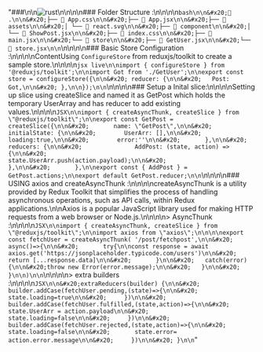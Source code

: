 "###\n\n![rust](https://opensource.com/sites/default/files/lead-images/rust_programming_crab_sea.png)\n\n\n\n### Folder Structure :\n\n\n\n```bash\n\n&#x20; .\n\n&#x20;├──  App.css\n\n&#x20;├──  App.jsx\n\n&#x20;├──  assets\n\n&#x20;│ └── 󰕙 react.svg\n\n&#x20;├──  component\n\n&#x20;│ └──  ShowPost.jsx\n\n&#x20;├──  index.css\n\n&#x20;├──  main.jsx\n\n&#x20;└──  store\n\n&#x20;├──  GetUser.jsx\n\n&#x20;└──  store.jsx\n\n```\n\n\n\n### Basic Store Configuration :\n\n\n\nContentUsing `ConfigureStore` from reduxjs/toolkit to create a sample store.\n\n\n\n```jsx live\n\nimport { configureStore } from '@reduxjs/toolkit';\n\nimport Got from './GetUser';\n\nexport const store = configureStore({\n\n&#x20; reducer: {\n\n&#x20;   Post: Got,\n\n&#x20; },\n\n});\n\n```\n\n\n\n### Setup a Inital slice:\n\n\n\nSetting up slice using createSlice and named it as GetPost which holds the temporary UserArray and has reducer to add existing values.\n\n\n\n```JSX\n\nimport { createAsyncThunk, createSlice } from \"@reduxjs/toolkit\";\n\nexport const GetPost = createSlice({\n\n&#x20;       name: \"GetPost\",\n\n&#x20;       initialState: {\n\n&#x20;        UserArr: [],\n\n&#x20;        loading:true,\n\n&#x20;        error:''\n\n&#x20;       },\n\n&#x20;       reducers: {\n\n&#x20;               AddPost: (state, action) => {\n\n&#x20;                       state.UserArr.push(action.payload);\n\n&#x20;                               },\n\n&#x20;       },\n\nexport const { AddPost } = GetPost.actions;\n\nexport default GetPost.reducer;\n\n```\n\n\n\n### USING axios and createAsyncThunk :\n\n\n\ncreateAsyncThunk is a utility provided by Redux Toolkit that simplifies the process of handling asynchronous operations, such as API calls, within Redux applications.\n\nAxios is a popular JavaScript library used for making HTTP requests from a web browser or Node.js.\n\n\n\n> AsyncThunk :\n\n\n\n```JSX\n\nimport { createAsyncThunk, createSlice } from \"@reduxjs/toolkit\";\n\nimport axios from \"axios\";\n\n\n\nexport const fetchUser = createAsyncThunk( '/post/fetchpost',\n\n&#x20; async()=>{\n\n&#x20;       try{\n\nconst response = await axios.get('https://jsonplaceholder.typicode.com/users')\n\n&#x20;        return [...response.data]\n\n&#x20;       }\n\n&#x20;   catch(error){\n\n&#x20;throw new Error(error.message);\n\n&#x20;   }\n\n&#x20; }\n\n)\n\n```\n\n\n\n> extra builders :\n\n\n\n```JSX\n\n&#x20;extraReducers(builder) {\n\n&#x20;     builder.addCase(fetchUser.pending,(state)=>{\n\n&#x20;       state.loading=true\n\n&#x20;     })\n\n&#x20;     builder.addCase(fetchUser.fulfilled,(state,action)=>{\n\n&#x20;       state.UserArr = action.payload\n\n&#x20;       state.loading=false\n\n&#x20;     })\n\n&#x20;     builder.addCase(fetchUser.rejected,(state,action)=>{\n\n&#x20;       state.loading=false\n\n&#x20;       state.error= action.error.message\n\n&#x20;     })\n\n&#x20; }\n\n```"